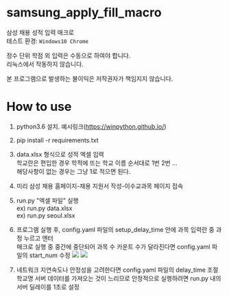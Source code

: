# samsung_apply_fill_macro

삼성 채용 성적 입력 매크로  
테스트 환경: `Windows10 Chrome`  

정수 단위 학점 외 입력은 수동으로 하여야 합니다.  
리눅스에서 작동하지 않습니다.  

본 프로그램으로 발생하는 불이익은 저작권자가 책임지지 않습니다.  

# How to use

1. python3.6 설치. 예시링크(https://winpython.github.io/)

2. pip install -r requirements.txt

3. data.xlsx 형식으로 성적 엑셀 입력  
   학교란은 편입한 경우 학적에 뜨는 학교 이름 순서대로 1번 2번 ...  
   해당사항이 없는 경우는 그냥 1로 적으면 된다.  

4. 미리 삼성 채용 홈페이지-채용 지원서 작성-이수교과목 페이지 접속

5. run.py "엑셀 파일" 실행  
   ex) run.py data.xlsx  
   ex) run.py seoul.xlsx  

6. 프로그램 실행 후, config.yaml 파일의 setup_delay_time 안에 과목 입력란 중 과정 누르고 엔터  
   매크로 실행 중 중간에 중단되어 과목 수 카운트 수가 달라진다면 config.yaml 파일의 start_num 수정
![](docs/1.PNG)
![](docs/2.PNG)
7. 네트워크 지연속도나 안정성을 고려한다면 config.yaml 파일의 delay_time 조절  
   학교명 서버 데이터를 가져오는 것이 느리므로 안정적으로 실행하려면 run.py 내의 서버 딜레이를 1초로 설정